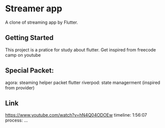 # Streamer app

A clone of streaming app by Flutter.

## Getting Started

This project is a pratice for study about flutter. Get inspired from freecode camp on youtube

## Special Packet:

agora: steaming helper packet
flutter riverpod: state managerment (inspired from provider)

## Link

https://www.youtube.com/watch?v=hN4Q04ODOEw
timeline: 1:56:07
process: ...
